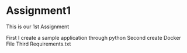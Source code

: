 # Assignment1
This is our 1st Assignment

First I create a sample application through python
Second create Docker File
Third Requirements.txt
